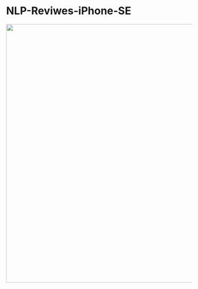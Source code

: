 # NLP-Reviwes-iPhone-SE


<img src ="https://cdn.idropnews.com/wp-content/uploads/2021/12/02145349/iPhone-SE-3-Concept-Render.jpg" 
width="700">
